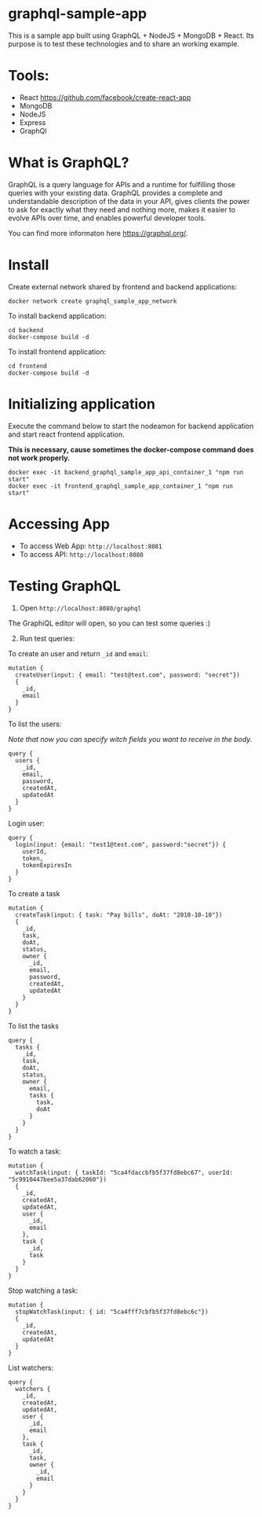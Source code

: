 # graphql-sample-app

This is a sample app built using GraphQL + NodeJS + MongoDB + React. Its purpose is to test these technologies and to share an working example.

# Tools:

- React https://github.com/facebook/create-react-app
- MongoDB
- NodeJS
- Express
- GraphQl

# What is GraphQL? 

GraphQL is a query language for APIs and a runtime for fulfilling those queries with your existing data. GraphQL provides a complete and understandable description of the data in your API, gives clients the power to ask for exactly what they need and nothing more, makes it easier to evolve APIs over time, and enables powerful developer tools.

You can find more informaton here https://graphql.org/.

# Install

Create external network shared by frontend and backend applications:

```
docker network create graphql_sample_app_network
```

To install backend application:

```
cd backend
docker-compose build -d
```

To install frontend application:

```
cd frontend
docker-compose build -d
```

# Initializing application

Execute the command below to start the nodeamon for backend application and start react frontend application.

__This is necessary, cause sometimes the docker-compose command does not work properly.__

```
docker exec -it backend_graphql_sample_app_api_container_1 "npm run start"
docker exec -it frontend_graphql_sample_app_container_1 "npm run start"
```

# Accessing App

- To access Web App: `http://localhost:8081`
- To access API: `http://localhost:8080`

# Testing GraphQL

1. Open `http://localhost:8080/graphql`

The GraphiQL editor will open, so you can test some queries :)

2. Run test queries:

To create an user and return `_id` and `email`:

```
mutation {
  createUser(input: { email: "test@test.com", password: "secret"})
  {
    _id,
    email
  }
}
```

To list the users:

_Note that now you can specify witch fields you want to receive in the body._

```
query {
  users {
    _id,
    email,
    password,
    createdAt,
    updatedAt
  }
}
```

Login user:

```
query {
  login(input: {email: "test1@test.com", password:"secret"}) {
    userId,
    token,
    tokenExpiresIn
  }
}
```

To create a task 

```
mutation {
  createTask(input: { task: "Pay bills", doAt: "2010-10-10"})
  {
    _id,
    task,
    doAt,
    status,
    owner {
      _id,
      email,
      password,
      createdAt,
      updatedAt 
    }
  }
}
```

To list the tasks

```
query {
  tasks {
    _id,
    task,
    doAt,
    status,
    owner {
      email,
      tasks {
        task,
        doAt
      }
    }
  }
}
```

To watch a task:

```
mutation {
  watchTask(input: { taskId: "5ca4fdaccbfb5f37fd8ebc67", userId: "5c9910447bee5a37dab62060"})
  {
    _id,
    createdAt,
    updatedAt,
    user {
      _id,
      email
    },
    task {
      _id,
      task
    }
  }
}
```

Stop watching a task:

```
mutation {
  stopWatchTask(input: { id: "5ca4fff7cbfb5f37fd8ebc6c"})
  {
    _id,
    createdAt,
    updatedAt
  }
}
```

List watchers:

```
query {
  watchers {
  	_id,
    createdAt,
    updatedAt,
    user {
      _id, 
      email
    },
    task {
      _id, 
      task,
      owner {
        _id,
        email
      }
    }
  }
}
```